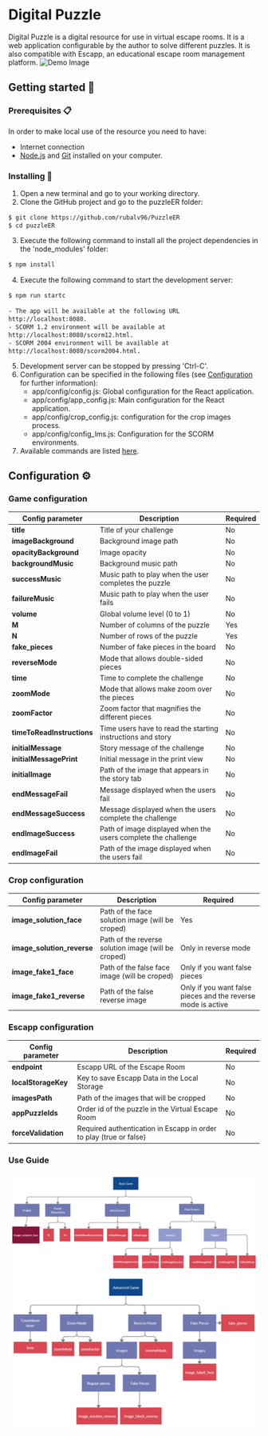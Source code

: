 
# Digital Puzzle 
Digital Puzzle is a digital resource for use in virtual escape rooms. It is a web application configurable by the author to solve different puzzles. 
It is also compatible with Escapp, an educational escape room management platform.
![Demo Image](./app/assets/images/demo.gif)
## Getting started 🚀

### Prerequisites 📋
In order to make local use of the resource you need to have:
- Internet connection
- [Node.js](https://nodejs.org/es/download/) and [Git](https://git-scm.com/downloads) installed on your computer.


### Installing 🔧

1. Open a new terminal and go to your working directory.
2. Clone the GitHub project and go to the puzzleER folder:
```shell
$ git clone https://github.com/rubalv96/PuzzleER
$ cd puzzleER
```
3. Execute the following command to install all the project dependencies in the 'node_modules' folder:
```sh
$ npm install
```
4. Execute the following command to start the development server:
```sh
$ npm run startc
```
	- The app will be available at the following URL http://localhost:8080.
	- SCORM 1.2 environment will be available at http://localhost:8080/scorm12.html.
	- SCORM 2004 environment will be available at http://localhost:8080/scorm2004.html.
5. Development server can be stopped by pressing 'Ctrl-C'.
6. Configuration can be specified in the following files (see [Configuration]() for further information):
    - app/config/config.js: Global configuration for the React application.
    - app/config/app_config.js: Main configuration for the React application.
    - app/config/crop_config.js: configuration for the crop images process.
    - app/config/config_lms.js: Configuration for the SCORM environments. 
7. Available commands are listed [here]().

## Configuration ⚙️

### Game configuration
| Config parameter | Description | Required | 
| ------ | ------ | ------ | 
| **title** | Title of your challenge | No | 
| **imageBackground** | Background image path | No
| **opacityBackground** | Image opacity | No
| **backgroundMusic** | Background music path | No
| **successMusic** | Music path to play when the user completes the puzzle | No
| **failureMusic** | Music path to play when the user fails| No
| **volume** | Global volume level (0 to 1) | No
| **M** | Number of columns of the puzzle | Yes
| **N** | Number of rows of the puzzle | Yes
| **fake_pieces** | Number of fake pieces in the board | No
| **reverseMode** | Mode that allows double-sided pieces | No
| **time** | Time to complete the challenge | No
| **zoomMode** | Mode that allows make zoom over the pieces | No
| **zoomFactor** | Zoom factor that magnifies the different pieces | No
| **timeToReadInstructions** | Time users have to read the starting instructions and story | No
| **initialMessage** | Story message of the challenge | No
| **initialMessagePrint** | Initial message in the print view | No
| **initialImage** | Path of the image that appears in the story tab | No
| **endMessageFail** | Message displayed when the users fail | No
| **endMessageSuccess** | Message displayed when the users complete the challenge | No
| **endImageSuccess** | Path of image displayed when the users complete the challenge | No
| **endImageFail** | Path of the image displayed when the users fail | No

### Crop configuration
| Config parameter | Description | Required | 
| ------ | ------ | ------ | 
| **image_solution_face** | Path of the face solution image (will be croped) | Yes | 
| **image_solution_reverse** | Path of the reverse solution image (will be croped) | Only in reverse mode
| **image_fake1_face** | Path of the false face image (will be croped) | Only if you want false pieces
| **image_fake1_reverse** | Path of the false reverse image | Only if you want false pieces and the reverse mode is active


### Escapp configuration
| Config parameter | Description | Required | 
| ------ | ------ | ------ | 
| **endpoint** | Escapp URL of the Escape Room | No | 
| **localStorageKey** | Key to save Escapp Data in the Local Storage | No
| **imagesPath** | Path of the images that will be cropped | No
| **appPuzzleIds** | Order id of the puzzle in the Virtual Escape Room | No
| **forceValidation** | Required authentication in Escapp in order to play (true or false) | No

### Use Guide
![Basic Game Schema](./app/assets/images/basic_game_schema.png)
![Advanced Game Schema](./app/assets/images/advanced_game_schema.png)



